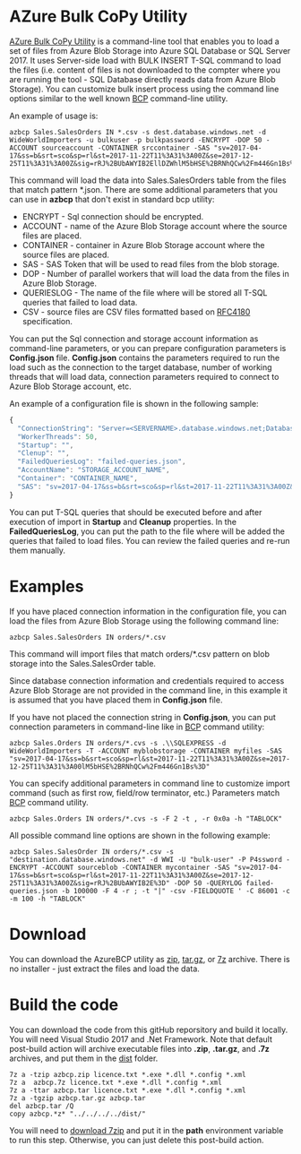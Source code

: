 # AZure Bulk CoPy Utility
[AZure Bulk CoPy Utility](https://github.com/JocaPC/AzureBCP/tree/master/dist/) is a command-line tool that enables you to load a set of files from Azure Blob Storage into Azure SQL Database or SQL Server 2017.
It uses Server-side load with BULK INSERT T-SQL command to load the files (i.e. content of files is not downloaded to the compter where you are running the tool - SQL Database directly reads data from Azure Blob Storage). You can customize bulk insert process using the command line options similar to the well known
 [BCP](https://docs.microsoft.com/en-us/sql/tools/bcp-utility) command-line utility.
 
 An example of usage is:

```
azbcp Sales.SalesOrders IN *.csv -s dest.database.windows.net -d WideWorldImporters -u bulkuser -p bulkpassword -ENCRYPT -DOP 50 -ACCOUNT sourceaccount -CONTAINER srccontainer -SAS "sv=2017-04-17&ss=b&srt=sco&sp=rl&st=2017-11-22T11%3A31%3A00Z&se=2017-12-25T11%3A31%3A00Z&sig=rRJ%2BUbAWYIB2EllDZWhlM5bHSE%2BRNhQCw%2Fm446Gn1Bs%3D"
```

This command will load the data into Sales.SalesOrders table from the files that match pattern *.json. There are some additional parameters that you can use in **azbcp** that don't exist in standard bcp utility:
 - ENCRYPT - Sql connection should be encrypted.
 - ACCOUNT - name of the Azure Blob Storage account where the source files are placed.
 - CONTAINER - container in Azure Blob Storage account where the source files are placed.
 - SAS - SAS Token that will be used to read files from the blob storage.
 - DOP - Number of parallel workers that will load the data from the files in Azure Blob Storage.
 - QUERIESLOG - The name of the file where will be stored all T-SQL queries that failed to load data.
 - CSV - source files are CSV files formatted based on [RFC4180](https://tools.ietf.org/html/rfc4180) specification.

You can put the Sql connection and storage account information as command-line parameters, or you can prepare configuration parameters is **Config.json** file.
**Config.json** contains the parameters required to run the load such as the connection to the target database, number of working threads that will load data,
connection parameters required to connect to Azure Blob Storage account, etc.

An example of a configuration file is shown in the following sample:

```javascript
{
  "ConnectionString": "Server=<SERVERNAME>.database.windows.net;Database=<DATABASENAME>;User Id=<USERID>;Password=<PASSWORD>;Encrypt=True;",
  "WorkerThreads": 50,
  "Startup": "",
  "Clenup": "",
  "FailedQueriesLog": "failed-queries.json",
  "AccountName": "STORAGE_ACCOUNT_NAME",
  "Container": "CONTAINER_NAME",
  "SAS": "sv=2017-04-17&ss=b&srt=sco&sp=rl&st=2017-11-22T11%3A31%3A00Z&se=2017-12-25T11%3A31%3A00lM5bHSE%2BRNhQCw%2Fm446Gn1Bs%3D"
}
```

You can put T-SQL queries that should be executed before and after execution of import  in **Startup** and **Cleanup** properties. In the **FailedQueriesLog**, you can put the path
to the file where will be added the queries that failed to load files. You can review the failed queries and re-run them manually.

# Examples
If you have placed connection information in the configuration file, you can load the files from Azure Blob Storage using the following command line: 

```
azbcp Sales.SalesOrders IN orders/*.csv
```
This command will import files that match orders/*.csv pattern on blob storage into the Sales.SalesOrder table.

Since database connection information and credentials required to access Azure Blob Storage are not provided in the command line, in this example it is assumed that you have placed them in **Config.json** file. 

If you have not placed the connection string in **Config.json**, you can put connection parameters in command-line like in [BCP](https://docs.microsoft.com/en-us/sql/tools/bcp-utility) command utility:

```
azbcp Sales.Orders IN orders/*.cvs -s .\\SQLEXPRESS -d WideWorldImporters -T -ACCOUNT myblobstorage -CONTAINER myfiles -SAS "sv=2017-04-17&ss=b&srt=sco&sp=rl&st=2017-11-22T11%3A31%3A00Z&se=2017-12-25T11%3A31%3A00lM5bHSE%2BRNhQCw%2Fm446Gn1Bs%3D"
```

You can specify additional parameters in command line to customize import command (such as first row, field/row terminator, etc.) Parameters match [BCP](https://docs.microsoft.com/en-us/sql/tools/bcp-utility) command utility.
```
azbcp Sales.Orders IN orders/*.cvs -s -F 2 -t , -r 0x0a -h "TABLOCK"
```

All possible command line options are shown in the following example:
```
azbcp Sales.SalesOrder IN orders/*.csv -s "destination.database.windows.net" -d WWI -U "bulk-user" -P P4ssword -ENCRYPT -ACCOUNT sourceblob -CONTAINER mycontainer -SAS "sv=2017-04-17&ss=b&srt=sco&sp=rl&st=2017-11-22T11%3A31%3A00Z&se=2017-12-25T11%3A31%3A00Z&sig=rRJ%2BUbAWYIB2E%3D" -DOP 50 -QUERYLOG failed-queries.json -b 100000 -F 4 -r ; -t "|" -csv -FIELDQUOTE ' -C 86001 -c -m 100 -h "TABLOCK"
```

# Download

You can download the AzureBCP utility as [zip](https://github.com/JocaPC/AzureBCP/blob/dist/master/azbcp.zip),
[tar.gz](https://github.com/JocaPC/AzureBCP/blob/dist/master/azbcp.tar.gz), or [7z](https://github.com/JocaPC/AzureBCP/blob/dist/master/azbcp.7z) archive.
There is no installer - just extract the files and load the data.

# Build the code

You can download the code from this gitHub reporsitory and build it locally. You will need Visual Studio 2017 and .Net Framework.
Note that default post-build action will archive executable files into **.zip**, **.tar.gz**, and **.7z** archives, and put them in the [dist](dist) folder.

```
7z a -tzip azbcp.zip licence.txt *.exe *.dll *.config *.xml
7z a  azbcp.7z licence.txt *.exe *.dll *.config *.xml
7z a -ttar azbcp.tar licence.txt *.exe *.dll *.config *.xml
7z a -tgzip azbcp.tar.gz azbcp.tar
del azbcp.tar /Q
copy azbcp.*z* "../../../../dist/"
```
You will need to [download 7zip](http://www.7-zip.org/download.html) and put it in the **path**
environment variable to run this step. Otherwise, you can just delete this post-build action.